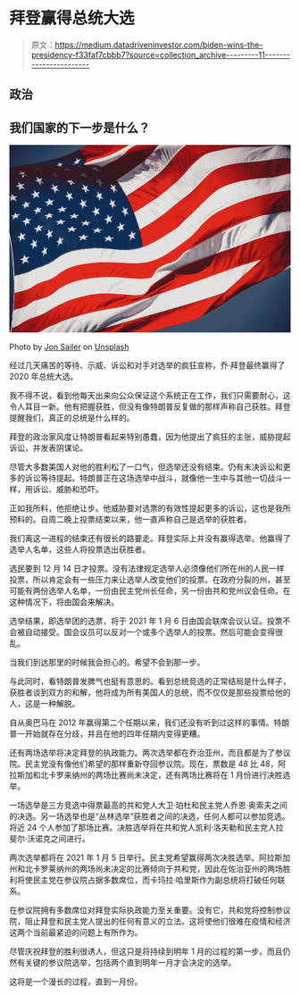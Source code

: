 # 拜登赢得总统大选

> 原文：<https://medium.datadriveninvestor.com/biden-wins-the-presidency-f33faf7cbbb7?source=collection_archive---------11----------------------->

## 政治

## 我们国家的下一步是什么？

![](img/2af6fefe7b2a46e05a0cb697b9828a2c.png)

Photo by [Jon Sailer](https://unsplash.com/@eyefish73?utm_source=medium&utm_medium=referral) on [Unsplash](https://unsplash.com?utm_source=medium&utm_medium=referral)

经过几天痛苦的等待、示威、诉讼和对手对选举的疯狂宣称，乔·拜登最终赢得了 2020 年总统大选。

我不得不说，看到他每天出来向公众保证这个系统正在工作，我们只需要耐心，这令人耳目一新。他有把握获胜，但没有像特朗普反复做的那样声称自己获胜。拜登提醒我们，真正的总统是什么样的。

拜登的政治家风度让特朗普看起来特别愚蠢，因为他提出了疯狂的主张，威胁提起诉讼，并发表阴谋论。

尽管大多数美国人对他的胜利松了一口气，但选举还没有结束。仍有未决诉讼和更多的诉讼等待提起。特朗普正在这场选举中战斗，就像他一生中与其他一切战斗一样，用诉讼、威胁和恐吓。

正如我所料，他拒绝让步。他威胁要对选票的有效性提起更多的诉讼，这也是我所预料的。自周二晚上投票结束以来，他一直声称自己是选举的获胜者。

我们离这一进程的结束还有很长的路要走。拜登实际上并没有赢得选举。他赢得了选举人名单，这些人将投票选出获胜者。

选民要到 12 月 14 日才投票。没有法律规定选举人必须像他们所在州的人民一样投票，所以肯定会有一些压力来让选举人改变他们的投票。在政府分裂的州，甚至可能有两份选举人名单，一份由民主党州长任命，另一份由共和党州议会任命。在这种情况下，将由国会来解决。

选举结果，即选举团的选票，将于 2021 年 1 月 6 日由国会联席会议认证。投票不会被自动接受。国会议员可以反对一个或多个选举人的投票。然后可能会变得很乱。

当我们到达那里的时候我会担心的。希望不会到那一步。

与此同时，看特朗普发脾气也挺有意思的。看到总统竞选的正常结局是什么样子，获胜者谈到双方的和解，他将成为所有美国人的总统，而不仅仅是那些投票给他的人，这是一种解脱。

自从奥巴马在 2012 年赢得第二个任期以来，我们还没有听到过这样的事情。特朗普一开始就存在分歧，并且在他的四年任期内变得更糟。

还有两场选举将决定拜登的执政能力。两次选举都在乔治亚州，而且都是为了参议院。民主党没有像他们希望的那样重新夺回参议院。现在，票数是 48 比 48，阿拉斯加和北卡罗来纳州的两场比赛尚未决定，还有两场比赛将在 1 月份进行决胜选举。

一场选举是三方竞选中得票最高的共和党人大卫·珀杜和民主党人乔恩·奥索夫之间的决选。另一场选举也是“丛林选举”获胜者之间的决选，任何人都可以参加竞选。将近 24 个人参加了那场比赛。决胜选举将在共和党人凯利·洛夫勒和民主党人拉斐尔·沃诺克之间进行。

两次选举都将在 2021 年 1 月 5 日举行。民主党希望赢得两次决胜选举。阿拉斯加州和北卡罗莱纳州的两场尚未决定的比赛倾向于共和党，因此在佐治亚州的两场胜利将使民主党在参议院占据多数席位，而卡玛拉·哈里斯作为副总统将打破任何联系。

在参议院拥有多数席位对拜登实际执政能力至关重要。没有它，共和党将控制参议院，阻止拜登和民主党人提出的任何有意义的立法。这将使他们很难在疫情和经济这两个当前最紧迫的问题上有所作为。

尽管庆祝拜登的胜利很诱人，但这只是将持续到明年 1 月的过程的第一步。而且仍然有关键的参议院选举，包括两个直到明年一月才会决定的选举。

这将是一个漫长的过程，直到一月份。